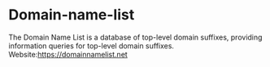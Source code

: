 # Domain-name-list
The Domain Name List is a database of top-level domain suffixes, providing information queries for top-level domain suffixes.
Website:https://domainnamelist.net
